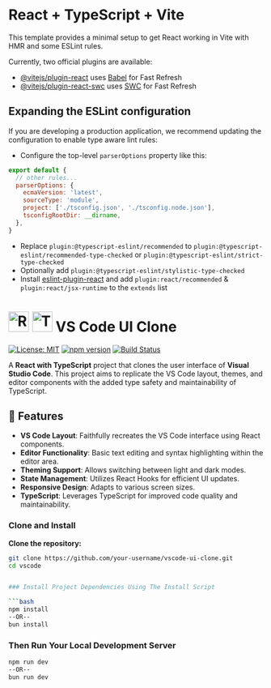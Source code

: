 # React + TypeScript + Vite

This template provides a minimal setup to get React working in Vite with HMR and some ESLint rules.

Currently, two official plugins are available:

- [@vitejs/plugin-react](https://github.com/vitejs/vite-plugin-react/blob/main/packages/plugin-react/README.md) uses [Babel](https://babeljs.io/) for Fast Refresh
- [@vitejs/plugin-react-swc](https://github.com/vitejs/vite-plugin-react-swc) uses [SWC](https://swc.rs/) for Fast Refresh

## Expanding the ESLint configuration

If you are developing a production application, we recommend updating the configuration to enable type aware lint rules:

- Configure the top-level `parserOptions` property like this:

```js
export default {
  // other rules...
  parserOptions: {
    ecmaVersion: 'latest',
    sourceType: 'module',
    project: ['./tsconfig.json', './tsconfig.node.json'],
    tsconfigRootDir: __dirname,
  },
}
```

- Replace `plugin:@typescript-eslint/recommended` to `plugin:@typescript-eslint/recommended-type-checked` or `plugin:@typescript-eslint/strict-type-checked`
- Optionally add `plugin:@typescript-eslint/stylistic-type-checked`
- Install [eslint-plugin-react](https://github.com/jsx-eslint/eslint-plugin-react) and add `plugin:react/recommended` & `plugin:react/jsx-runtime` to the `extends` list



# <img src="https://upload.wikimedia.org/wikipedia/commons/a/a7/React-icon.svg" alt="React Logo" width="40" height="40"/> <img src="https://upload.wikimedia.org/wikipedia/commons/4/4c/Typescript_logo_2020.svg" alt="TypeScript Logo" width="40" height="40"/> VS Code UI Clone

[![License: MIT](https://img.shields.io/badge/License-MIT-green.svg)](https://opensource.org/licenses/MIT)
[![npm version](https://img.shields.io/npm/v/npm.svg?style=flat)](https://www.npmjs.com/)
[![Build Status](https://img.shields.io/badge/build-passing-brightgreen)](https://your-ci-link)

A **React with TypeScript** project that clones the user interface of **Visual Studio Code**. This project aims to replicate the VS Code layout, themes, and editor components with the added type safety and maintainability of TypeScript.

## 🌟 Features

- **VS Code Layout**: Faithfully recreates the VS Code interface using React components.
- **Editor Functionality**:  Basic text editing and syntax highlighting within the editor area.
- **Theming Support**: Allows switching between light and dark modes.
- **State Management**: Utilizes React Hooks for efficient UI updates.
- **Responsive Design**:  Adapts to various screen sizes.
- **TypeScript**:  Leverages TypeScript for improved code quality and maintainability.





### Clone and Install

 **Clone the repository:**

   ```bash
   git clone https://github.com/your-username/vscode-ui-clone.git
   cd vscode

   
### Install Project Dependencies Using The Install Script

```bash
npm install
--OR--
bun install
```

### Then Run Your Local Development Server

```bash
npm run dev
--OR--
bun run dev
```
